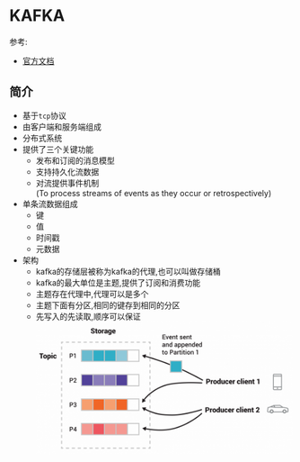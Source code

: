 # KAFKA

参考:
* [官方文档](http://kafka.apache.org/intro)

## 简介
* 基于``tcp``协议
* 由客户端和服务端组成
* 分布式系统
* 提供了三个关键功能
    * 发布和订阅的消息模型
    * 支持持久化流数据
    * 对流提供事件机制<br>(To process streams of events as they occur or retrospectively)
* 单条流数据组成
    * 键
    * 值
    * 时间戳
    * 元数据 
* 架构<br>
    * kafka的存储层被称为kafka的代理,也可以叫做存储桶
    * kafka的最大单位是主题,提供了订阅和消费功能
    * 主题存在代理中,代理可以是多个
    * 主题下面有分区,相同的键存到相同的分区
    * 先写入的先读取,顺序可以保证
![结构图](../../pic/streams-and-tables-p1_p4.png)       